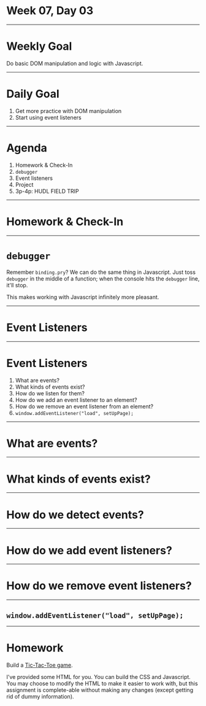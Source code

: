 # Week 07, Day 03

---

# Weekly Goal

Do basic DOM manipulation and logic with Javascript.

---

# Daily Goal

1. Get more practice with DOM manipulation
2. Start using event listeners

---

# Agenda

1. Homework & Check-In
2. `debugger`
2. Event listeners
3. Project
4. 3p-4p: HUDL FIELD TRIP

---

# Homework & Check-In

---

# `debugger`

Remember `binding.pry`? We can do the same thing in Javascript. Just toss `debugger` in the middle of a function; when the console hits the `debugger` line, it'll stop.

This makes working with Javascript infinitely more pleasant.

---

# Event Listeners

---

# Event Listeners

1. What are events?
2. What kinds of events exist?
2. How do we listen for them?
3. How do we add an event listener to an element?
4. How do we remove an event listener from an element?
5. `window.addEventListener("load", setUpPage);`

---

# What are events?

---

# What kinds of events exist?

---

# How do we detect events?

---

# How do we add event listeners?

---

# How do we remove event listeners?

---

## `window.addEventListener("load", setUpPage);`

---

# Homework

Build a [Tic-Tac-Toe game](https://github.com/star-city-code-school/w07-d03-tic-tac-toe).

I've provided some HTML for you. You can build the CSS and Javascript. You may choose to modify the HTML to make it easier to work with, but this assignment is complete-able without making any changes (except getting rid of dummy information).

